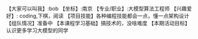【大家可以叫我】:bob
【坐标】:南京
【专业/职业】:大模型算法工程师
【兴趣爱好】: coding,下棋，阅读
【项目技能】各种编程技能都会一点，懂一点架构设计
【组队情况】准备中
【本课程学习基础】搞技术的，没啥难度
【本期活动目标】认识更多学习大模型的同学